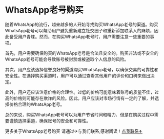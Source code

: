 # WhatsApp老号购买

随着WhatsApp的流行，越来越多的人开始寻找购买WhatsApp老号的渠道。购买WhatsApp老号可以帮助用户避免重新建立社交圈子和重新添加联系人的麻烦，因此备受用户青睐。然而，在购买WhatsApp老号时，用户需要注意一些重要的事项。

首先，用户需要确保购买的WhatsApp老号是合法且安全的。购买非法或不安全的WhatsApp老号可能会导致账号被封禁或被盗取个人信息的风险。

其次，用户应该选择信誉良好的渠道购买WhatsApp老号，以确保交易的可靠性和安全性。在选择购买渠道时，用户可以通过查看其他用户的评价和口碑来做出决定。

此外，用户还应该注意价格的合理性。过低的价格可能意味着账号的质量不佳，过高的价格则可能存在欺诈的风险。因此，用户应该对市场行情有一定的了解，并选择价格合理的WhatsApp老号。

总的来说，购买WhatsApp老号可以为用户节省时间和精力，但是在购买过程中需要谨慎选择渠道，确保账号的安全和可靠性。

更多关于WhatsApp老号购买 请通过✈与我们联系,感谢阅读！[点我联系✈](https://www.G208.com)